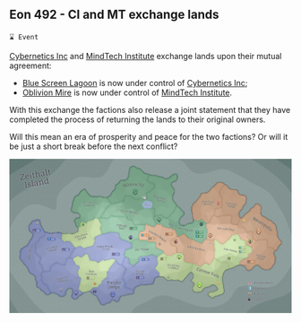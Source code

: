## Eon 492 - CI and MT exchange lands

`⌛ Event`

[Cybernetics Inc](../refs/cybernetics_inc.md) and [MindTech Institute](../refs/mindtech_institute.md)  exchange lands upon their mutual agreement:
- [Blue Screen Lagoon](../refs/blue_screen_lagoon.md) is now under control of [Cybernetics Inc](../refs/cybernetics_inc.md);
- [Oblivion Mire](../refs/oblivion_mire.md) is now under control of [MindTech Institute](../refs/mindtech_institute.md).

With this exchange the factions also release a joint statement that they have completed the process of returning the lands to their original owners.

Will this mean an era of prosperity and peace for the two factions? Or will it be just a short break before the next conflict?

![Battle Map](../timeline/map/eon0492.png)